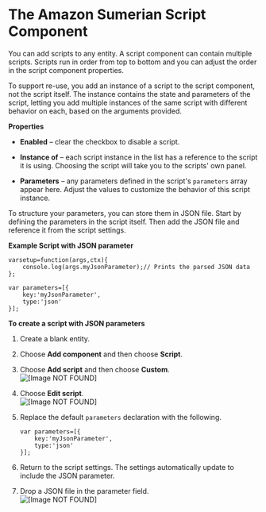 # The Amazon Sumerian Script Component<a name="entities-script"></a>

You can add scripts to any entity\. A script component can contain multiple scripts\. Scripts run in order from top to bottom and you can adjust the order in the script component properties\.

To support re\-use, you add an instance of a script to the script component, not the script itself\. The instance contains the state and parameters of the script, letting you add multiple instances of the same script with different behavior on each, based on the arguments provided\.

**Properties**

+ **Enabled** – clear the checkbox to disable a script\.

+ **Instance of** – each script instance in the list has a reference to the script it is using\. Choosing the script will take you to the scripts' own panel\.

+ **Parameters** – any parameters defined in the script's `parameters` array appear here\. Adjust the values to customize the behavior of this script instance\.

To structure your parameters, you can store them in JSON file\. Start by defining the parameters in the script itself\. Then add the JSON file and reference it from the script settings\.

**Example Script with JSON parameter**  

```
varsetup=function(args,ctx){
    console.log(args.myJsonParameter);// Prints the parsed JSON data
};
 
var parameters=[{
    key:'myJsonParameter',
    type:'json'
}];
```

**To create a script with JSON parameters**

1. Create a blank entity\.

1. Choose **Add component** and then choose **Script**\.

1. Choose **Add script** and then choose **Custom**\.  
![\[Image NOT FOUND\]](http://docs.aws.amazon.com/sumerian/latest/userguide/images/components-script-addscript.png)

1. Choose **Edit script**\.  
![\[Image NOT FOUND\]](http://docs.aws.amazon.com/sumerian/latest/userguide/images/components-script-editscript.png)

1. Replace the default `parameters` declaration with the following\.

   ```
   var parameters=[{
       key:'myJsonParameter',
       type:'json'
   }];
   ```

1. Return to the script settings\. The settings automatically update to include the JSON parameter\.

1. Drop a JSON file in the parameter field\.  
![\[Image NOT FOUND\]](http://docs.aws.amazon.com/sumerian/latest/userguide/images/components-script-addjson.png)
